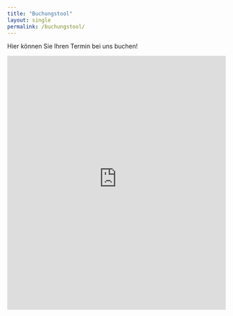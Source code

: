 ```yaml
---
title: "Buchungstool"
layout: single
permalink: /buchungstool/
---
```

Hier können Sie Ihren Termin bei uns buchen!
<iframe src="https://bacherplatz.vet-booking.net" width="100%" height="585" style="border:0;" allowfullscreen="" loading="lazy" referrerpolicy="no-referrer-when-downgrade"></iframe>